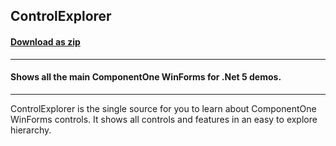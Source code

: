 ## ControlExplorer
#### [Download as zip](https://grapecity.github.io/DownGit/#/home?url=https://github.com/GrapeCity/ComponentOne-WinForms-Samples/tree/master/Core/WinForms/CS/ControlExplorer)
____
#### Shows all the main ComponentOne WinForms for .Net 5 demos.
____
ControlExplorer is the single source for you to learn about ComponentOne WinForms controls.
It shows all controls and features in an easy to explore hierarchy.
